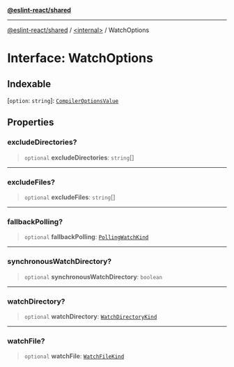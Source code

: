 [**@eslint-react/shared**](../../README.md)

***

[@eslint-react/shared](../../README.md) / [\<internal\>](../README.md) / WatchOptions

# Interface: WatchOptions

## Indexable

\[`option`: `string`\]: [`CompilerOptionsValue`](../type-aliases/CompilerOptionsValue.md)

## Properties

### excludeDirectories?

> `optional` **excludeDirectories**: `string`[]

***

### excludeFiles?

> `optional` **excludeFiles**: `string`[]

***

### fallbackPolling?

> `optional` **fallbackPolling**: [`PollingWatchKind`](../enumerations/PollingWatchKind.md)

***

### synchronousWatchDirectory?

> `optional` **synchronousWatchDirectory**: `boolean`

***

### watchDirectory?

> `optional` **watchDirectory**: [`WatchDirectoryKind`](../enumerations/WatchDirectoryKind.md)

***

### watchFile?

> `optional` **watchFile**: [`WatchFileKind`](../enumerations/WatchFileKind.md)
